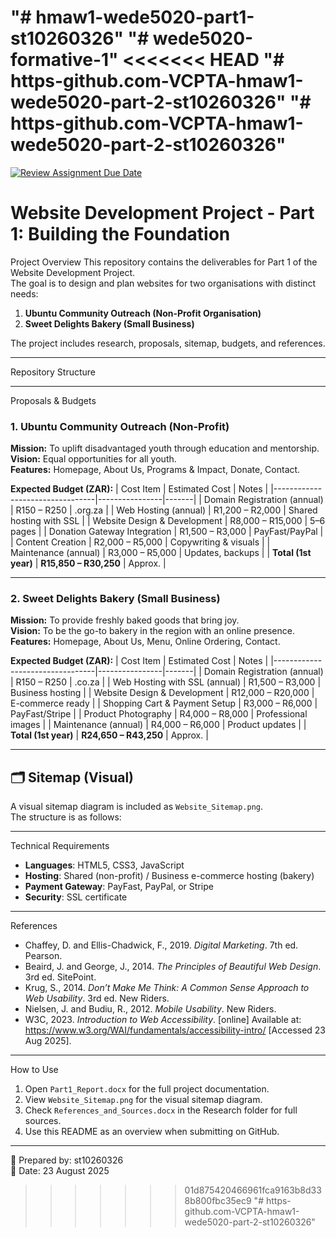 "# hmaw1-wede5020-part1-st10260326" 
"# wede5020-formative-1" 
<<<<<<< HEAD
"# https-github.com-VCPTA-hmaw1-wede5020-part-2-st10260326" 
"# https-github.com-VCPTA-hmaw1-wede5020-part-2-st10260326" 
=======
[![Review Assignment Due Date](https://classroom.github.com/assets/deadline-readme-button-22041afd0340ce965d47ae6ef1cefeee28c7c493a6346c4f15d667ab976d596c.svg)](https://classroom.github.com/a/v1ochBaF)
# Website Development Project - Part 1: Building the Foundation
Project Overview
This repository contains the deliverables for Part 1 of the Website Development Project.  
The goal is to design and plan websites for two organisations with distinct needs:  
1. **Ubuntu Community Outreach (Non-Profit Organisation)**  
2. **Sweet Delights Bakery (Small Business)**  

The project includes research, proposals, sitemap, budgets, and references.

---

Repository Structure

---

Proposals & Budgets

### 1. Ubuntu Community Outreach (Non-Profit)
**Mission:** To uplift disadvantaged youth through education and mentorship.  
**Vision:** Equal opportunities for all youth.  
**Features:** Homepage, About Us, Programs & Impact, Donate, Contact.  

**Expected Budget (ZAR):**
| Cost Item                       | Estimated Cost | Notes |
|---------------------------------|----------------|-------|
| Domain Registration (annual)    | R150 – R250    | .org.za |
| Web Hosting (annual)            | R1,200 – R2,000 | Shared hosting with SSL |
| Website Design & Development    | R8,000 – R15,000 | 5–6 pages |
| Donation Gateway Integration    | R1,500 – R3,000 | PayFast/PayPal |
| Content Creation                | R2,000 – R5,000 | Copywriting & visuals |
| Maintenance (annual)            | R3,000 – R5,000 | Updates, backups |
| **Total (1st year)**            | **R15,850 – R30,250** | Approx. |

---

### 2. Sweet Delights Bakery (Small Business)
**Mission:** To provide freshly baked goods that bring joy.  
**Vision:** To be the go-to bakery in the region with an online presence.  
**Features:** Homepage, About Us, Menu, Online Ordering, Contact.  

**Expected Budget (ZAR):**
| Cost Item                       | Estimated Cost | Notes |
|---------------------------------|----------------|-------|
| Domain Registration (annual)    | R150 – R250    | .co.za |
| Web Hosting with SSL (annual)   | R1,500 – R3,000 | Business hosting |
| Website Design & Development    | R12,000 – R20,000 | E-commerce ready |
| Shopping Cart & Payment Setup   | R3,000 – R6,000 | PayFast/Stripe |
| Product Photography             | R4,000 – R8,000 | Professional images |
| Maintenance (annual)            | R4,000 – R6,000 | Product updates |
| **Total (1st year)**            | **R24,650 – R43,250** | Approx. |

---

## 🗂 Sitemap (Visual)
A visual sitemap diagram is included as `Website_Sitemap.png`.  
The structure is as follows:


---

Technical Requirements
- **Languages**: HTML5, CSS3, JavaScript  
- **Hosting**: Shared (non-profit) / Business e-commerce hosting (bakery)  
- **Payment Gateway**: PayFast, PayPal, or Stripe  
- **Security**: SSL certificate  

---

References
- Chaffey, D. and Ellis-Chadwick, F., 2019. *Digital Marketing*. 7th ed. Pearson.  
- Beaird, J. and George, J., 2014. *The Principles of Beautiful Web Design*. 3rd ed. SitePoint.  
- Krug, S., 2014. *Don’t Make Me Think: A Common Sense Approach to Web Usability*. 3rd ed. New Riders.  
- Nielsen, J. and Budiu, R., 2012. *Mobile Usability*. New Riders.  
- W3C, 2023. *Introduction to Web Accessibility*. [online] Available at: <https://www.w3.org/WAI/fundamentals/accessibility-intro/> [Accessed 23 Aug 2025].  

---

How to Use
1. Open `Part1_Report.docx` for the full project documentation.  
2. View `Website_Sitemap.png` for the visual sitemap diagram.  
3. Check `References_and_Sources.docx` in the Research folder for full sources.  
4. Use this README as an overview when submitting on GitHub.  

---

👤 Prepared by: st10260326  
📅 Date: 23 August 2025  
>>>>>>> 01d875420466961fca9163b8d338b800fbc35ec9
"# https-github.com-VCPTA-hmaw1-wede5020-part-2-st10260326" 
